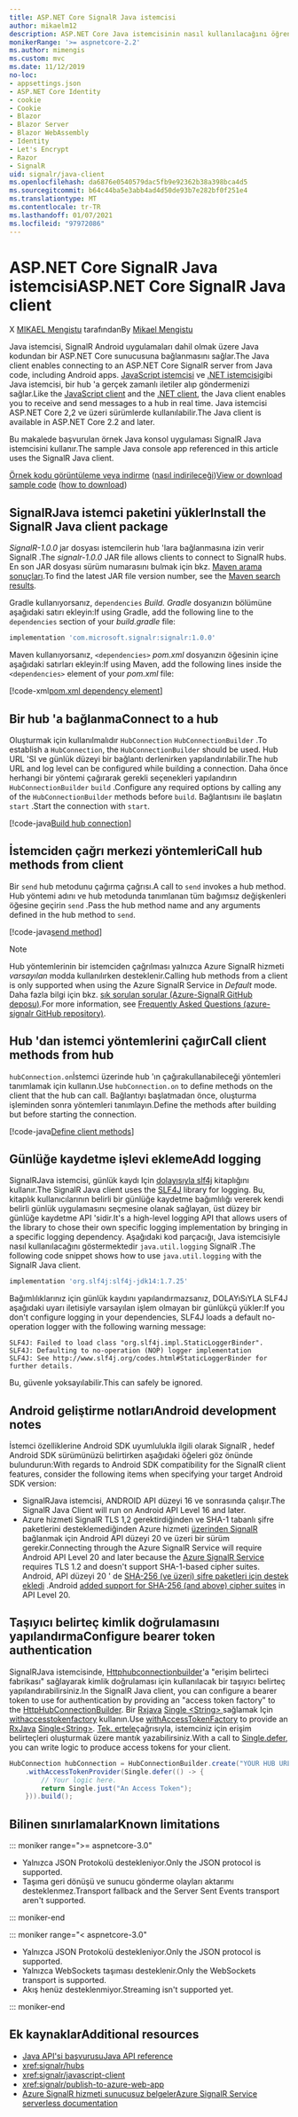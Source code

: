 ```yaml
---
title: ASP.NET Core SignalR Java istemcisi
author: mikaelm12
description: ASP.NET Core Java istemcisinin nasıl kullanılacağını öğrenin SignalR .
monikerRange: '>= aspnetcore-2.2'
ms.author: mimengis
ms.custom: mvc
ms.date: 11/12/2019
no-loc:
- appsettings.json
- ASP.NET Core Identity
- cookie
- Cookie
- Blazor
- Blazor Server
- Blazor WebAssembly
- Identity
- Let's Encrypt
- Razor
- SignalR
uid: signalr/java-client
ms.openlocfilehash: da6876e0540579dac5fb9e92362b38a398bca4d5
ms.sourcegitcommit: b64c44ba5e3abb4ad4d50de93b7e282bf0f251e4
ms.translationtype: MT
ms.contentlocale: tr-TR
ms.lasthandoff: 01/07/2021
ms.locfileid: "97972086"
---
```

# <a name="aspnet-core-no-locsignalr-java-client"></a><span data-ttu-id="7506e-103">ASP.NET Core SignalR Java istemcisi</span><span class="sxs-lookup"><span data-stu-id="7506e-103">ASP.NET Core SignalR Java client</span></span>

<span data-ttu-id="7506e-104">X [MIKAEL Mengistu](https://twitter.com/MikaelM_12) tarafından</span><span class="sxs-lookup"><span data-stu-id="7506e-104">By [Mikael Mengistu](https://twitter.com/MikaelM_12)</span></span>

<span data-ttu-id="7506e-105">Java istemcisi, SignalR Android uygulamaları dahil olmak üzere Java kodundan bir ASP.NET Core sunucusuna bağlanmasını sağlar.</span><span class="sxs-lookup"><span data-stu-id="7506e-105">The Java client enables connecting to an ASP.NET Core SignalR server from Java code, including Android apps.</span></span> <span data-ttu-id="7506e-106">[JavaScript istemcisi](xref:signalr/javascript-client) ve [.NET istemcisi](xref:signalr/dotnet-client)gibi Java istemcisi, bir hub 'a gerçek zamanlı iletiler alıp göndermenizi sağlar.</span><span class="sxs-lookup"><span data-stu-id="7506e-106">Like the [JavaScript client](xref:signalr/javascript-client) and the [.NET client](xref:signalr/dotnet-client), the Java client enables you to receive and send messages to a hub in real time.</span></span> <span data-ttu-id="7506e-107">Java istemcisi ASP.NET Core 2,2 ve üzeri sürümlerde kullanılabilir.</span><span class="sxs-lookup"><span data-stu-id="7506e-107">The Java client is available in ASP.NET Core 2.2 and later.</span></span>

<span data-ttu-id="7506e-108">Bu makalede başvurulan örnek Java konsol uygulaması SignalR Java istemcisini kullanır.</span><span class="sxs-lookup"><span data-stu-id="7506e-108">The sample Java console app referenced in this article uses the SignalR Java client.</span></span>

<span data-ttu-id="7506e-109">[Örnek kodu görüntüleme veya indirme](https://github.com/dotnet/AspNetCore.Docs/tree/master/aspnetcore/signalr/java-client/sample) ([nasıl indirileceği](xref:index#how-to-download-a-sample))</span><span class="sxs-lookup"><span data-stu-id="7506e-109">[View or download sample code](https://github.com/dotnet/AspNetCore.Docs/tree/master/aspnetcore/signalr/java-client/sample) ([how to download](xref:index#how-to-download-a-sample))</span></span>

## <a name="install-the-no-locsignalr-java-client-package"></a><span data-ttu-id="7506e-110">SignalRJava istemci paketini yükler</span><span class="sxs-lookup"><span data-stu-id="7506e-110">Install the SignalR Java client package</span></span>

<span data-ttu-id="7506e-111">*SignalR-1.0.0* jar dosyası istemcilerin hub 'lara bağlanmasına izin verir SignalR .</span><span class="sxs-lookup"><span data-stu-id="7506e-111">The *signalr-1.0.0* JAR file allows clients to connect to SignalR hubs.</span></span> <span data-ttu-id="7506e-112">En son JAR dosyası sürüm numarasını bulmak için bkz. [Maven arama sonuçları](https://search.maven.org/search?q=g:com.microsoft.signalr%20AND%20a:signalr).</span><span class="sxs-lookup"><span data-stu-id="7506e-112">To find the latest JAR file version number, see the [Maven search results](https://search.maven.org/search?q=g:com.microsoft.signalr%20AND%20a:signalr).</span></span>

<span data-ttu-id="7506e-113">Gradle kullanıyorsanız, `dependencies` *Build. Gradle* dosyanızın bölümüne aşağıdaki satırı ekleyin:</span><span class="sxs-lookup"><span data-stu-id="7506e-113">If using Gradle, add the following line to the `dependencies` section of your *build.gradle* file:</span></span>

```gradle
implementation 'com.microsoft.signalr:signalr:1.0.0'
```

<span data-ttu-id="7506e-114">Maven kullanıyorsanız, `<dependencies>` *pom.xml* dosyanızın öğesinin içine aşağıdaki satırları ekleyin:</span><span class="sxs-lookup"><span data-stu-id="7506e-114">If using Maven, add the following lines inside the `<dependencies>` element of your *pom.xml* file:</span></span>

[!code-xml[pom.xml dependency element](java-client/sample/pom.xml?name=snippet_dependencyElement)]

## <a name="connect-to-a-hub"></a><span data-ttu-id="7506e-115">Bir hub 'a bağlanma</span><span class="sxs-lookup"><span data-stu-id="7506e-115">Connect to a hub</span></span>

<span data-ttu-id="7506e-116">Oluşturmak için kullanılmalıdır `HubConnection` `HubConnectionBuilder` .</span><span class="sxs-lookup"><span data-stu-id="7506e-116">To establish a `HubConnection`, the `HubConnectionBuilder` should be used.</span></span> <span data-ttu-id="7506e-117">Hub URL 'SI ve günlük düzeyi bir bağlantı derlenirken yapılandırılabilir.</span><span class="sxs-lookup"><span data-stu-id="7506e-117">The hub URL and log level can be configured while building a connection.</span></span> <span data-ttu-id="7506e-118">Daha önce herhangi bir yöntemi çağırarak gerekli seçenekleri yapılandırın `HubConnectionBuilder` `build` .</span><span class="sxs-lookup"><span data-stu-id="7506e-118">Configure any required options by calling any of the `HubConnectionBuilder` methods before `build`.</span></span> <span data-ttu-id="7506e-119">Bağlantısını ile başlatın `start` .</span><span class="sxs-lookup"><span data-stu-id="7506e-119">Start the connection with `start`.</span></span>

[!code-java[Build hub connection](java-client/sample/src/main/java/Chat.java?range=16-17)]

## <a name="call-hub-methods-from-client"></a><span data-ttu-id="7506e-120">İstemciden çağrı merkezi yöntemleri</span><span class="sxs-lookup"><span data-stu-id="7506e-120">Call hub methods from client</span></span>

<span data-ttu-id="7506e-121">Bir `send` hub metodunu çağırma çağrısı.</span><span class="sxs-lookup"><span data-stu-id="7506e-121">A call to `send` invokes a hub method.</span></span> <span data-ttu-id="7506e-122">Hub yöntemi adını ve hub metodunda tanımlanan tüm bağımsız değişkenleri öğesine geçirin `send` .</span><span class="sxs-lookup"><span data-stu-id="7506e-122">Pass the hub method name and any arguments defined in the hub method to `send`.</span></span>

[!code-java[send method](java-client/sample/src/main/java/Chat.java?range=28)]

> [!NOTE]
> <span data-ttu-id="7506e-123">Hub yöntemlerinin bir istemciden çağrılması yalnızca Azure SignalR hizmeti *varsayılan* modda kullanılırken desteklenir.</span><span class="sxs-lookup"><span data-stu-id="7506e-123">Calling hub methods from a client is only supported when using the Azure SignalR Service in *Default* mode.</span></span> <span data-ttu-id="7506e-124">Daha fazla bilgi için bkz. [sık sorulan sorular (Azure-SignalR GitHub deposu)](https://github.com/Azure/azure-signalr/blob/dev/docs/faq.md#what-is-the-meaning-of-service-mode-defaultserverlessclassic-how-can-i-choose).</span><span class="sxs-lookup"><span data-stu-id="7506e-124">For more information, see [Frequently Asked Questions (azure-signalr GitHub repository)](https://github.com/Azure/azure-signalr/blob/dev/docs/faq.md#what-is-the-meaning-of-service-mode-defaultserverlessclassic-how-can-i-choose).</span></span>

## <a name="call-client-methods-from-hub"></a><span data-ttu-id="7506e-125">Hub 'dan istemci yöntemlerini çağır</span><span class="sxs-lookup"><span data-stu-id="7506e-125">Call client methods from hub</span></span>

<span data-ttu-id="7506e-126">`hubConnection.on`İstemci üzerinde hub 'ın çağırakullanabileceği yöntemleri tanımlamak için kullanın.</span><span class="sxs-lookup"><span data-stu-id="7506e-126">Use `hubConnection.on` to define methods on the client that the hub can call.</span></span> <span data-ttu-id="7506e-127">Bağlantıyı başlatmadan önce, oluşturma işleminden sonra yöntemleri tanımlayın.</span><span class="sxs-lookup"><span data-stu-id="7506e-127">Define the methods after building but before starting the connection.</span></span>

[!code-java[Define client methods](java-client/sample/src/main/java/Chat.java?range=19-21)]

## <a name="add-logging"></a><span data-ttu-id="7506e-128">Günlüğe kaydetme işlevi ekleme</span><span class="sxs-lookup"><span data-stu-id="7506e-128">Add logging</span></span>

<span data-ttu-id="7506e-129">SignalRJava istemcisi, günlük kaydı Için [dolayısıyla slf4j](https://www.slf4j.org/) kitaplığını kullanır.</span><span class="sxs-lookup"><span data-stu-id="7506e-129">The SignalR Java client uses the [SLF4J](https://www.slf4j.org/) library for logging.</span></span> <span data-ttu-id="7506e-130">Bu, kitaplık kullanıcılarının belirli bir günlüğe kaydetme bağımlılığı vererek kendi belirli günlük uygulamasını seçmesine olanak sağlayan, üst düzey bir günlüğe kaydetme API 'sidir.</span><span class="sxs-lookup"><span data-stu-id="7506e-130">It's a high-level logging API that allows users of the library to chose their own specific logging implementation by bringing in a specific logging dependency.</span></span> <span data-ttu-id="7506e-131">Aşağıdaki kod parçacığı, Java istemcisiyle nasıl kullanılacağını göstermektedir `java.util.logging` SignalR .</span><span class="sxs-lookup"><span data-stu-id="7506e-131">The following code snippet shows how to use `java.util.logging` with the SignalR Java client.</span></span>

```gradle
implementation 'org.slf4j:slf4j-jdk14:1.7.25'
```

<span data-ttu-id="7506e-132">Bağımlılıklarınız için günlük kaydını yapılandırmazsanız, DOLAYıSıYLA SLF4J aşağıdaki uyarı iletisiyle varsayılan işlem olmayan bir günlükçü yükler:</span><span class="sxs-lookup"><span data-stu-id="7506e-132">If you don't configure logging in your dependencies, SLF4J loads a default no-operation logger with the following warning message:</span></span>

```
SLF4J: Failed to load class "org.slf4j.impl.StaticLoggerBinder".
SLF4J: Defaulting to no-operation (NOP) logger implementation
SLF4J: See http://www.slf4j.org/codes.html#StaticLoggerBinder for further details.
```

<span data-ttu-id="7506e-133">Bu, güvenle yoksayılabilir.</span><span class="sxs-lookup"><span data-stu-id="7506e-133">This can safely be ignored.</span></span>

## <a name="android-development-notes"></a><span data-ttu-id="7506e-134">Android geliştirme notları</span><span class="sxs-lookup"><span data-stu-id="7506e-134">Android development notes</span></span>

<span data-ttu-id="7506e-135">İstemci özelliklerine Android SDK uyumlulukla ilgili olarak SignalR , hedef Android SDK sürümünüzü belirtirken aşağıdaki öğeleri göz önünde bulundurun:</span><span class="sxs-lookup"><span data-stu-id="7506e-135">With regards to Android SDK compatibility for the SignalR client features, consider the following items when specifying your target Android SDK version:</span></span>

* <span data-ttu-id="7506e-136">SignalRJava istemcisi, ANDROID API düzeyi 16 ve sonrasında çalışır.</span><span class="sxs-lookup"><span data-stu-id="7506e-136">The SignalR Java Client will run on Android API Level 16 and later.</span></span>
* <span data-ttu-id="7506e-137">Azure hizmeti SignalR TLS 1,2 gerektirdiğinden ve SHA-1 tabanlı şifre paketlerini desteklemediğinden Azure hizmeti [üzerinden SignalR ](/azure/azure-signalr/signalr-overview) bağlanmak için Android API düzeyi 20 ve üzeri bir sürüm gerekir.</span><span class="sxs-lookup"><span data-stu-id="7506e-137">Connecting through the Azure SignalR Service will require Android API Level 20 and later because the [Azure SignalR Service](/azure/azure-signalr/signalr-overview) requires TLS 1.2 and doesn't support SHA-1-based cipher suites.</span></span> <span data-ttu-id="7506e-138">Android, API düzeyi 20 ' de [SHA-256 (ve üzeri) şifre paketleri için destek ekledi](https://developer.android.com/reference/javax/net/ssl/SSLSocket) .</span><span class="sxs-lookup"><span data-stu-id="7506e-138">Android [added support for SHA-256 (and above) cipher suites](https://developer.android.com/reference/javax/net/ssl/SSLSocket) in API Level 20.</span></span>

## <a name="configure-bearer-token-authentication"></a><span data-ttu-id="7506e-139">Taşıyıcı belirteç kimlik doğrulamasını yapılandırma</span><span class="sxs-lookup"><span data-stu-id="7506e-139">Configure bearer token authentication</span></span>

<span data-ttu-id="7506e-140">SignalRJava istemcisinde, [Httphubconnectionbuilder](/java/api/com.microsoft.signalr.httphubconnectionbuilder?view=aspnet-signalr-java)'a "erişim belirteci fabrikası" sağlayarak kimlik doğrulaması için kullanılacak bir taşıyıcı belirteç yapılandırabilirsiniz.</span><span class="sxs-lookup"><span data-stu-id="7506e-140">In the SignalR Java client, you can configure a bearer token to use for authentication by providing an "access token factory" to the [HttpHubConnectionBuilder](/java/api/com.microsoft.signalr.httphubconnectionbuilder?view=aspnet-signalr-java).</span></span> <span data-ttu-id="7506e-141">Bir [Rxjava](https://github.com/ReactiveX/RxJava) [Single \<String> ](https://reactivex.io/documentation/single.html)sağlamak Için [withaccesstokenfactory](/java/api/com.microsoft.signalr.httphubconnectionbuilder.withaccesstokenprovider?view=aspnet-signalr-java#com_microsoft_signalr__http_hub_connection_builder_withAccessTokenProvider_Single_String__) kullanın.</span><span class="sxs-lookup"><span data-stu-id="7506e-141">Use [withAccessTokenFactory](/java/api/com.microsoft.signalr.httphubconnectionbuilder.withaccesstokenprovider?view=aspnet-signalr-java#com_microsoft_signalr__http_hub_connection_builder_withAccessTokenProvider_Single_String__) to provide an [RxJava](https://github.com/ReactiveX/RxJava) [Single\<String>](https://reactivex.io/documentation/single.html).</span></span> <span data-ttu-id="7506e-142">[Tek. ertele](https://reactivex.io/RxJava/javadoc/io/reactivex/Single.html#defer-java.util.concurrent.Callable-)çağrısıyla, istemciniz için erişim belirteçleri oluşturmak üzere mantık yazabilirsiniz.</span><span class="sxs-lookup"><span data-stu-id="7506e-142">With a call to [Single.defer](https://reactivex.io/RxJava/javadoc/io/reactivex/Single.html#defer-java.util.concurrent.Callable-), you can write logic to produce access tokens for your client.</span></span>

```java
HubConnection hubConnection = HubConnectionBuilder.create("YOUR HUB URL HERE")
    .withAccessTokenProvider(Single.defer(() -> {
        // Your logic here.
        return Single.just("An Access Token");
    })).build();
```

## <a name="known-limitations"></a><span data-ttu-id="7506e-143">Bilinen sınırlamalar</span><span class="sxs-lookup"><span data-stu-id="7506e-143">Known limitations</span></span>

::: moniker range=">= aspnetcore-3.0"

* <span data-ttu-id="7506e-144">Yalnızca JSON Protokolü destekleniyor.</span><span class="sxs-lookup"><span data-stu-id="7506e-144">Only the JSON protocol is supported.</span></span>
* <span data-ttu-id="7506e-145">Taşıma geri dönüşü ve sunucu gönderme olayları aktarımı desteklenmez.</span><span class="sxs-lookup"><span data-stu-id="7506e-145">Transport fallback and the Server Sent Events transport aren't supported.</span></span>

::: moniker-end

::: moniker range="< aspnetcore-3.0"

* <span data-ttu-id="7506e-146">Yalnızca JSON Protokolü destekleniyor.</span><span class="sxs-lookup"><span data-stu-id="7506e-146">Only the JSON protocol is supported.</span></span>
* <span data-ttu-id="7506e-147">Yalnızca WebSockets taşıması desteklenir.</span><span class="sxs-lookup"><span data-stu-id="7506e-147">Only the WebSockets transport is supported.</span></span>
* <span data-ttu-id="7506e-148">Akış henüz desteklenmiyor.</span><span class="sxs-lookup"><span data-stu-id="7506e-148">Streaming isn't supported yet.</span></span>

::: moniker-end

## <a name="additional-resources"></a><span data-ttu-id="7506e-149">Ek kaynaklar</span><span class="sxs-lookup"><span data-stu-id="7506e-149">Additional resources</span></span>

* [<span data-ttu-id="7506e-150">Java API'si başvurusu</span><span class="sxs-lookup"><span data-stu-id="7506e-150">Java API reference</span></span>](/java/api/com.microsoft.signalr?view=aspnet-signalr-java)
* <xref:signalr/hubs>
* <xref:signalr/javascript-client>
* <xref:signalr/publish-to-azure-web-app>
* [<span data-ttu-id="7506e-151">Azure SignalR hizmeti sunucusuz belgeler</span><span class="sxs-lookup"><span data-stu-id="7506e-151">Azure SignalR Service serverless documentation</span></span>](/azure/azure-signalr/signalr-concept-serverless-development-config)
